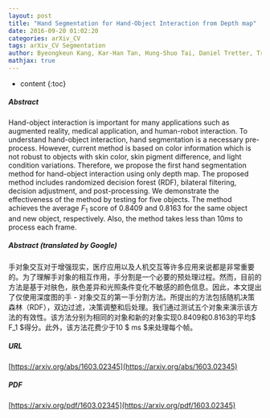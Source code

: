 ```yaml
---
layout: post
title: "Hand Segmentation for Hand-Object Interaction from Depth map"
date: 2016-09-20 01:02:20
categories: arXiv_CV
tags: arXiv_CV Segmentation
author: Byeongkeun Kang, Kar-Han Tan, Hung-Shuo Tai, Daniel Tretter, Truong Q. Nguyen
mathjax: true
---
```


* content
{:toc}

##### Abstract
Hand-object interaction is important for many applications such as augmented reality, medical application, and human-robot interaction. To understand hand-object interaction, hand segmentation is a necessary pre-process. However, current method is based on color information which is not robust to objects with skin color, skin pigment difference, and light condition variations. Therefore, we propose the first hand segmentation method for hand-object interaction using only depth map. The proposed method includes randomized decision forest (RDF), bilateral filtering, decision adjustment, and post-processing. We demonstrate the effectiveness of the method by testing for five objects. The method achieves the average $F_1$ score of 0.8409 and 0.8163 for the same object and new object, respectively. Also, the method takes less than 10$ms$ to process each frame.

##### Abstract (translated by Google)
手对象交互对于增强现实，医疗应用以及人机交互等许多应用来说都是非常重要的。为了理解手对象的相互作用，手分割是一个必要的预处理过程。然而，目前的方法是基于对肤色，肤色差异和光照条件变化不敏感的颜色信息。因此，本文提出了仅使用深度图的手 - 对象交互的第一手分割方法。所提出的方法包括随机决策森林（RDF），双边过滤，决策调整和后处理。我们通过测试五个对象来演示该方法的有效性。该方法分别为相同的对象和新的对象实现0.8409和0.8163的平均$ F_1 $得分。此外，该方法花费少于10 $ ms $来处理每个帧。

##### URL
[https://arxiv.org/abs/1603.02345](https://arxiv.org/abs/1603.02345)

##### PDF
[https://arxiv.org/pdf/1603.02345](https://arxiv.org/pdf/1603.02345)

